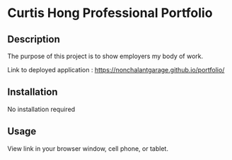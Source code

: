 # Curtis Hong Professional Portfolio 

## Description

The purpose of this project is to show employers my body of work. 

Link to deployed application : https://nonchalantgarage.github.io/portfolio/

## Installation

No installation required

## Usage

View link in your browser window, cell phone, or tablet.


